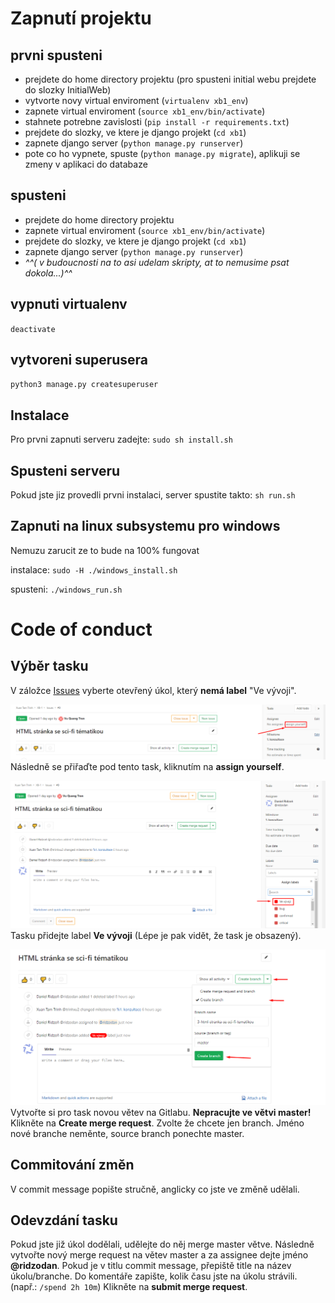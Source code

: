 Zapnutí projektu
================


prvni spusteni
--------------
* prejdete do home directory projektu (pro spusteni initial webu prejdete do slozky InitialWeb)
* vytvorte novy virtual enviroment (`virtualenv xb1_env`)
* zapnete virtual enviroment (`source xb1_env/bin/activate`)
* stahnete potrebne zavislosti (`pip install -r requirements.txt`)
* prejdete do slozky, ve ktere je django projekt (`cd xb1`)
* zapnete django server (`python manage.py runserver`)
* pote co ho vypnete, spuste (`python manage.py migrate`), aplikuji se zmeny v aplikaci do databaze

spusteni
--------
* prejdete do home directory projektu
* zapnete virtual enviroment (`source xb1_env/bin/activate`)
* prejdete do slozky, ve ktere je django projekt (`cd xb1`)
* zapnete django server (`python manage.py runserver`)
* *^^( v budoucnosti na to asi udelam skripty, at to nemusime psat dokola...)^^*

vypnuti virtualenv
------------------
`deactivate`

vytvoreni superusera
--------------------
`python3 manage.py createsuperuser`

Instalace
---------
Pro prvni zapnuti serveru zadejte: `sudo sh install.sh`

Spusteni serveru
----------------
Pokud jste jiz provedli prvni instalaci, server spustite takto: `sh run.sh`


Zapnuti na linux subsystemu pro windows
---------------------------------------
Nemuzu zarucit ze to bude na 100% fungovat

instalace: `sudo -H ./windows_install.sh`

spusteni: `./windows_run.sh`


Code of conduct
===============


Výběr tasku
-----------
V záložce [Issues](https://gitlab.fit.cvut.cz/trinhxu2/xb-1/issues) vyberte otevřený úkol, který **nemá label** "Ve vývoji".

![](images/assignEmployee.png)
Následně se přiřaďte pod tento task, kliknutím na **assign yourself**.

![](images/assignLabel.png)
Tasku přidejte label **Ve vývoji** (Lépe je pak vidět, že task je obsazený).

![](images/createBranch.png)
Vytvořte si pro task novou větev na Gitlabu. **Nepracujte ve větvi master!**
Klikněte na **Create merge request**.
Zvolte že chcete jen branch.
Jméno nové branche neměnte, source branch ponechte master. 


Commitování změn
----------------
V commit message popište stručně, anglicky co jste ve změně udělali.


Odevzdání tasku
---------------
Pokud jste již úkol dodělali, udělejte do něj merge master větve.
Následně vytvořte nový merge request na větev master a za assignee dejte jméno **@ridzodan**.
Pokud je v titlu commit message, přepiště title na název úkolu/branche.
Do komentáře zapište, kolik času jste na úkolu strávili. (např.: `/spend 2h 10m`)
Klikněte na **submit merge request**.
